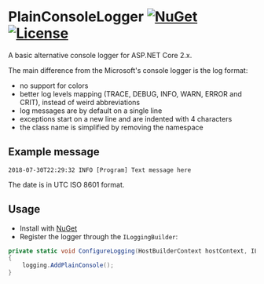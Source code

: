 # PlainConsoleLogger [![NuGet](https://img.shields.io/nuget/v/PlainConsoleLogger?color=success)](https://www.nuget.org/packages/PlainConsoleLogger) [![License](https://img.shields.io/github/license/matteocontrini/PlainConsoleLogger?color=success)](https://github.com/matteocontrini/PlainConsoleLogger/blob/master/LICENSE)

A basic alternative console logger for ASP.NET Core 2.x.
 
The main difference from the Microsoft's console logger is the log format:

- no support for colors
- better log levels mapping (TRACE, DEBUG, INFO, WARN, ERROR and CRIT), instead of weird abbreviations
- log messages are by default on a single line
- exceptions start on a new line and are indented with 4 characters
- the class name is simplified by removing the namespace

## Example message

```
2018-07-30T22:29:32 INFO [Program] Text message here
```

The date is in UTC ISO 8601 format.

## Usage

- Install with [NuGet](https://www.nuget.org/packages/PlainConsoleLogger/)
- Register the logger through the `ILoggingBuilder`:

```csharp
private static void ConfigureLogging(HostBuilderContext hostContext, ILoggingBuilder logging)
{
    logging.AddPlainConsole();
}
```
